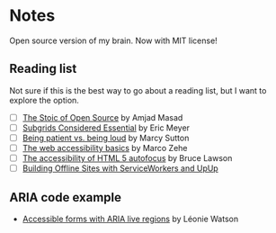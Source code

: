 # Notes
Open source version of my brain. Now with MIT license!

## Reading list

Not sure if this is the best way to go about a reading list, but I want to explore the option.

* [ ] [The Stoic of Open Source](http://amasad.me/2016/01/13/the-stoic-of-open-source/) by Amjad Masad
* [ ] [Subgrids Considered Essential](http://meyerweb.com/eric/thoughts/2016/01/15/subgrids-considered-essential/) by Eric Meyer
* [ ] [Being patient vs. being loud](https://the-pastry-box-project.net/marcy-sutton/2015-april-20) by Marcy Sutton
* [ ] [The web accessibility basics](https://www.marcozehe.de/2015/12/14/the-web-accessibility-basics/) by Marco Zehe
* [ ] [The accessibility of HTML 5 autofocus](http://www.brucelawson.co.uk/2009/the-accessibility-of-html-5-autofocus/) by Bruce Lawson
* [ ] [Building Offline Sites with ServiceWorkers and UpUp](https://dev.opera.com/articles/offline-with-upup-service-workers/)

## ARIA code example

* [Accessible forms with ARIA live regions](http://tink.uk/accessible-forms-with-aria-live-regions/) by Léonie Watson
